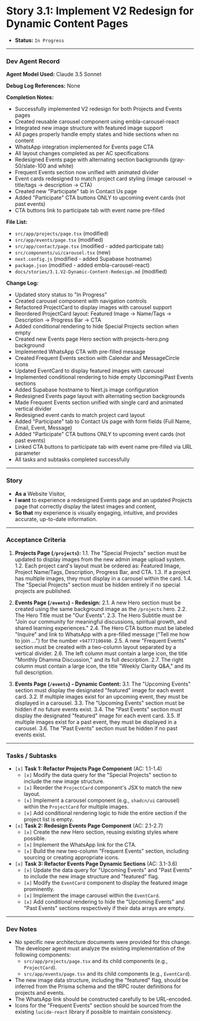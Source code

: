 # Story 3.1: Implement V2 Redesign for Dynamic Content Pages

*   **Status:** `In Progress`

---

### Dev Agent Record

**Agent Model Used:** Claude 3.5 Sonnet

**Debug Log References:** None

**Completion Notes:**
- Successfully implemented V2 redesign for both Projects and Events pages
- Created reusable carousel component using embla-carousel-react
- Integrated new image structure with featured image support
- All pages properly handle empty states and hide sections when no content
- WhatsApp integration implemented for Events page CTA
- All layout changes completed as per AC specifications
- Redesigned Events page with alternating section backgrounds (gray-50/slate-100 and white)
- Frequent Events section now unified with animated divider
- Event cards redesigned to match project card styling (image carousel → title/tags → description → CTA)
- Created new "Participate" tab in Contact Us page
- Added "Participate" CTA buttons ONLY to upcoming event cards (not past events)
- CTA buttons link to participate tab with event name pre-filled

**File List:**
- `src/app/projects/page.tsx` (modified)
- `src/app/events/page.tsx` (modified)
- `src/app/contact/page.tsx` (modified - added participate tab)
- `src/components/ui/carousel.tsx` (new)
- `next.config.js` (modified - added Supabase hostname)
- `package.json` (modified - added embla-carousel-react)
- `docs/stories/3.1.V2-Dynamic-Content-Redesign.md` (modified)

**Change Log:**
- Updated story status to "In Progress"
- Created carousel component with navigation controls
- Refactored ProjectCard to display images with carousel support
- Reordered ProjectCard layout: Featured Image → Name/Tags → Description → Progress Bar → CTA
- Added conditional rendering to hide Special Projects section when empty
- Created new Events page Hero section with projects-hero.png background
- Implemented WhatsApp CTA with pre-filled message
- Created Frequent Events section with Calendar and MessageCircle icons
- Updated EventCard to display featured images with carousel
- Implemented conditional rendering to hide empty Upcoming/Past Events sections
- Added Supabase hostname to Next.js image configuration
- Redesigned Events page layout with alternating section backgrounds
- Made Frequent Events section unified with single card and animated vertical divider
- Redesigned event cards to match project card layout
- Added "Participate" tab to Contact Us page with form fields (Full Name, Email, Event, Message)
- Added "Participate" CTA buttons ONLY to upcoming event cards (not past events)
- Linked CTA buttons to participate tab with event name pre-filled via URL parameter
- All tasks and subtasks completed successfully

---

### Story

*   **As a** Website Visitor,
*   **I want** to experience a redesigned Events page and an updated Projects page that correctly display the latest images and content,
*   **So that** my experience is visually engaging, intuitive, and provides accurate, up-to-date information.

---

### Acceptance Criteria

1.  **Projects Page (`/projects`):**
    1.1. The "Special Projects" section must be updated to display images from the new admin image upload system.
    1.2. Each project card's layout must be ordered as: Featured Image, Project Name/Tags, Description, Progress Bar, and CTA.
    1.3. If a project has multiple images, they must display in a carousel within the card.
    1.4. The "Special Projects" section must be hidden entirely if no special projects are published.

2.  **Events Page (`/events`) - Redesign:**
    2.1. A new Hero section must be created using the same background image as the `/projects` hero.
    2.2. The Hero Title must be "Our Events".
    2.3. The Hero Subtitle must be "Join our community for meaningful discussions, spiritual growth, and shared learning experiences."
    2.4. The Hero CTA button must be labeled "Inquire" and link to WhatsApp with a pre-filled message ("Tell me how to join ...") for the number `+94777100490`.
    2.5. A new "Frequent Events" section must be created with a two-column layout separated by a vertical divider.
    2.6. The left column must contain a large icon, the title "Monthly Dhamma Discussion," and its full description.
    2.7. The right column must contain a large icon, the title "Weekly Clarity Q&A," and its full description.

3.  **Events Page (`/events`) - Dynamic Content:**
    3.1. The "Upcoming Events" section must display the designated "featured" image for each event card.
    3.2. If multiple images exist for an upcoming event, they must be displayed in a carousel.
    3.3. The "Upcoming Events" section must be hidden if no future events exist.
    3.4. The "Past Events" section must display the designated "featured" image for each event card.
    3.5. If multiple images exist for a past event, they must be displayed in a carousel.
    3.6. The "Past Events" section must be hidden if no past events exist.

---

### Tasks / Subtasks

*   `[x]` **Task 1: Refactor Projects Page Component** (AC: 1.1-1.4)
    *   `[x]` Modify the data query for the "Special Projects" section to include the new image structure.
    *   `[x]` Reorder the `ProjectCard` component's JSX to match the new layout.
    *   `[x]` Implement a carousel component (e.g., `shadcn/ui` carousel) within the `ProjectCard` for multiple images.
    *   `[x]` Add conditional rendering logic to hide the entire section if the project list is empty.
*   `[x]` **Task 2: Redesign Events Page Component** (AC: 2.1-2.7)
    *   `[x]` Create the new Hero section, reusing existing styles where possible.
    *   `[x]` Implement the WhatsApp link for the CTA.
    *   `[x]` Build the new two-column "Frequent Events" section, including sourcing or creating appropriate icons.
*   `[x]` **Task 3: Refactor Events Page Dynamic Sections** (AC: 3.1-3.6)
    *   `[x]` Update the data query for "Upcoming Events" and "Past Events" to include the new image structure and "featured" flag.
    *   `[x]` Modify the `EventCard` component to display the featured image prominently.
    *   `[x]` Implement the image carousel within the `EventCard`.
    *   `[x]` Add conditional rendering to hide the "Upcoming Events" and "Past Events" sections respectively if their data arrays are empty.

---

### Dev Notes

*   No specific new architecture documents were provided for this change. The developer agent must analyze the existing implementation of the following components:
    *   `src/app/projects/page.tsx` and its child components (e.g., `ProjectCard`).
    *   `src/app/events/page.tsx` and its child components (e.g., `EventCard`).
*   The new image data structure, including the "featured" flag, should be inferred from the Prisma schema and the tRPC router definitions for projects and events.
*   The WhatsApp link should be constructed carefully to be URL-encoded.
*   Icons for the "Frequent Events" section should be sourced from the existing `lucide-react` library if possible to maintain consistency.
